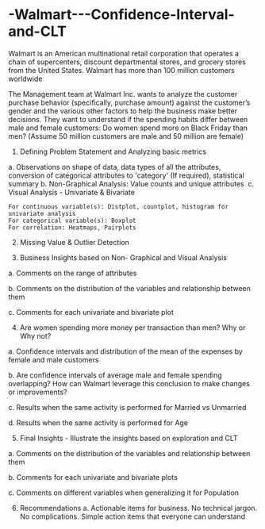 # -Walmart---Confidence-Interval-and-CLT
Walmart is an American multinational retail corporation that operates a chain of supercenters, discount departmental stores, and grocery stores from the United States. Walmart has more than 100 million customers worldwide


The Management team at Walmart Inc. wants to analyze the customer purchase behavior (specifically, purchase amount) against the customer’s gender and the various other factors to help the business make better decisions. They want to understand if the spending habits differ between male and female customers: Do women spend more on Black Friday than men? (Assume 50 million customers are male and 50 million are female)


1. Defining Problem Statement and Analyzing basic metrics

  a. Observations on shape of data, data types of all the attributes, conversion of categorical attributes to 'category' (If required), statistical summary
  b. Non-Graphical Analysis: Value counts and unique attributes ​
  c. Visual Analysis - Univariate & Bivariate

    For continuous variable(s): Distplot, countplot, histogram for univariate analysis
    For categorical variable(s): Boxplot
    For correlation: Heatmaps, Pairplots


2. Missing Value & Outlier Detection

3. Business Insights based on Non- Graphical and Visual Analysis

  a. Comments on the range of attributes

  b. Comments on the distribution of the variables and relationship between them

  c. Comments for each univariate and bivariate plot

4. Are women spending more money per transaction than men? Why or Why not? 

  a. Confidence intervals and distribution of the mean of the expenses by female and male customers

  b. Are confidence intervals of average male and female spending overlapping? How can Walmart leverage this conclusion to make changes or improvements? 

  c. Results when the same activity is performed for Married vs Unmarried

  d. Results when the same activity is performed for Age

5. Final Insights  - Illustrate the insights based on exploration and CLT

  a. Comments on the distribution of the variables and relationship between them

  b. Comments for each univariate and bivariate plots

  c. Comments on different variables when generalizing it for Population

6. Recommendations
  a. Actionable items for business. No technical jargon. No complications. Simple action items that everyone can understand
